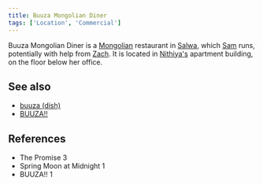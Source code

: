 ```yaml
---
title: Buuza Mongolian Diner
tags: ['Location', 'Commercial']
---
```

Buuza Mongolian Diner is a [Mongolian](/_wiki/mongolia.md) restaurant in [Salwa](/_wiki/salwa.md), which [Sam](/_wiki/sam.md) runs, potentially with help from [Zach](/_wiki/zach.md). It is located in [Nithiya's](/_wiki/nithiya.md) apartment building, on the floor below her office.

## See also
- [buuza (dish)](/_wiki/buuza-dish.md)
- [BUUZA!!](/_wiki/buuza.md)

## References
- The Promise 3
- Spring Moon at Midnight 1
- BUUZA!! 1
